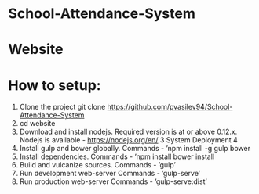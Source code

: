 # School-Attendance-System
# Website 

# How to setup:

1. Clone the project
git clone https://github.com/pvasilev94/School-Attendance-System
2. cd website
3. Download and install nodejs.
Required version is at or above 0.12.x. Nodejs is available - https://nodejs.org/en/
3
System Deployment 4
4. Install gulp and bower globally.
Commands - ’npm install -g gulp bower
5. Install dependencies.
Commands - ’npm install bower install
6. Build and vulcanize sources.
Commands - ’gulp’
7. Run development web-server
Commands - ’gulp-serve’
8. Run production web-server
Commands - ’gulp-serve:dist’
